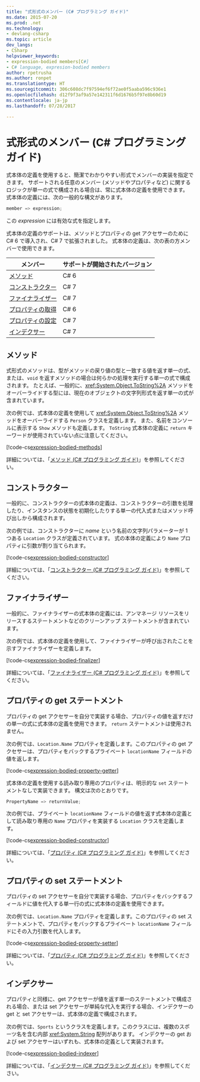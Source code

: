 ```yaml
---
title: "式形式のメンバー (C# プログラミング ガイド)"
ms.date: 2015-07-20
ms.prod: .net
ms.technology:
- devlang-csharp
ms.topic: article
dev_langs:
- CSharp
helpviewer_keywords:
- expression-bodied members[C#]
- C# language, expresion-bodied members
author: rpetrusha
ms.author: ronpet
ms.translationtype: HT
ms.sourcegitcommit: 306c608dc7f97594ef6f72ae0f5aaba596c936e1
ms.openlocfilehash: d12f9f3af9a57e142311f6d1676b5f97e8b60d19
ms.contentlocale: ja-jp
ms.lasthandoff: 07/28/2017

---
```

# <a name="expression-bodied-members-c-programming-guide"></a>式形式のメンバー (C# プログラミング ガイド)
式本体の定義を使用すると、簡潔でわかりやすい形式でメンバーの実装を指定できます。 サポートされる任意のメンバー (メソッドやプロパティなど) に関するロジックが単一の式で構成される場合は、常に式本体の定義を使用できます。 式本体の定義には、次の一般的な構文があります。

```csharp
member => expression;
```

この *expression* には有効な式を指定します。 

式本体の定義のサポートは、メソッドとプロパティの get アクセサーのために C# 6 で導入され、C# 7 で拡張されました。 式本体の定義は、次の表の方メンバーで使用できます。 

|メンバー  |サポートが開始されたバージョン |
|---------|---------|
|[メソッド](#methods)  |C# 6 |
|[コンストラクター](#constructors)   |C# 7 |
|[ファイナライザー](#finalizers)     |C# 7 |
|[プロパティの取得](#property-get-statements)  |C# 6 |
|[プロパティの設定](#property-set-statements)  |C# 7 |
|[インデクサー](#indexers)       |C# 7 |

## <a name="methods"></a>メソッド

式形式のメソッドは、型がメソッドの戻り値の型と一致する値を返す単一の式、または、`void` を返すメソッドの場合は何らかの処理を実行する単一の式で構成されます。 たとえば、一般的に、<xref:System.Object.ToString%2A> メソッドをオーバーライドする型には、現在のオブジェクトの文字列形式を返す単一の式が含まれています。 

次の例では、式本体の定義を使用して <xref:System.Object.ToString%2A> メソッドをオーバーライドする `Person` クラスを定義します。 また、名前をコンソールに表示する `Show` メソッドも定義します。 `ToString` 式本体の定義に `return` キーワードが使用されていない点に注意してください。

[!code-cs[expression-bodied-methods](../../../../samples/snippets/csharp/programming-guide/classes-and-structs/expr-bodied-methods.cs)]  

詳細については、「[メソッド (C# プログラミング ガイド)](../classes-and-structs/methods.md)」を参照してください。
 
## <a name="constructors"></a>コンストラクター

一般的に、コンストラクターの式本体の定義は、コンストラクターの引数を処理したり、インスタンスの状態を初期化したりする単一の代入式またはメソッド呼び出しから構成されます。 

次の例では、コンストラクターに *name* という名前の文字列パラメーターが 1 つある `Location` クラスが定義されています。 式の本体の定義により `Name` プロパティに引数が割り当てられます。

[!code-cs[expression-bodied-constructor](../../../../samples/snippets/csharp/programming-guide/classes-and-structs/expr-bodied-ctor.cs#1)]  

詳細については、「[コンストラクター (C# プログラミング ガイド)](../classes-and-structs/constructors.md)」を参照してください。

## <a name="finalizers"></a>ファイナライザー

一般的に、ファイナライザーの式本体の定義には、アンマネージ リソースをリリースするステートメントなどのクリーンアップ ステートメントが含まれています。

次の例では、式本体の定義を使用して、ファイナライザーが呼び出されたことを示すファイナライザーを定義します。

[!code-cs[expression-bodied-finalizer](../../../../samples/snippets/csharp/programming-guide/classes-and-structs/expr-bodied-destructor.cs#1)]  

詳細については、「[ファイナライザー (C# プログラミング ガイド)](../classes-and-structs/destructors.md)」を参照してください。

## <a name="property-get-statements"></a>プロパティの get ステートメント

プロパティの get アクセサーを自分で実装する場合、プロパティの値を返すだけの単一の式に式本体の定義を使用できます。 `return` ステートメントは使用されません。

次の例では、`Location.Name` プロパティを定義します。このプロパティの get アクセサーは、プロパティをバックするプライベート `locationName` フィールドの値を返します。 

[!code-cs[expression-bodied-property-getter](../../../../samples/snippets/csharp/programming-guide/classes-and-structs/expr-bodied-ctor.cs#1)]  

式本体の定義を使用する読み取り専用のプロパティは、明示的な `set` ステートメントなしで実装できます。 構文は次のとおりです。

```csharp
PropertyName => returnValue;
```

次の例では、プライベート `locationName` フィールドの値を返す式本体の定義として読み取り専用の `Name` プロパティを実装する `Location` クラスを定義します。

[!code-cs[expression-bodied-constructor](../../../../samples/snippets/csharp/programming-guide/classes-and-structs/expr-bodied-readonly.cs#1)]  

詳細については、「[プロパティ (C# プログラミング ガイド)](../classes-and-structs/properties.md)」を参照してください。

## <a name="property-set-statements"></a>プロパティの set ステートメント

プロパティの set アクセサーを自分で実装する場合、プロパティをバックするフィールドに値を代入する単一行の式に式本体の定義を使用できます。

次の例では、`Location.Name` プロパティを定義します。このプロパティの set ステートメントで、プロパティをバックするプライベート `locationName` フィールドにその入力引数を代入します。

[!code-cs[expression-bodied-property-setter](../../../../samples/snippets/csharp/programming-guide/classes-and-structs/expr-bodied-ctor.cs#1)]  

詳細については、「[プロパティ (C# プログラミング ガイド)](../classes-and-structs/properties.md)」を参照してください。

## <a name="indexers"></a>インデクサー

プロパティと同様に、get アクセサーが値を返す単一のステートメントで構成される場合、または set アクセサーが単純な代入を実行する場合、インデクサーの get と set アクセサーは、式本体の定義で構成されます。

次の例では、`Sports` というクラスを定義します。このクラスには、複数のスポーツ名を含む内部 <xref:System.String> 配列があります。 インデクサーの get および set アクセサーはいずれも、式本体の定義として実装されます。

[!code-cs[expression-bodied-indexer](../../../../samples/snippets/csharp/programming-guide/classes-and-structs/expr-bodied-indexers.cs#1)] 

詳細については、「[インデクサー (C# プログラミング ガイド)](../indexers/index.md)」を参照してください。


